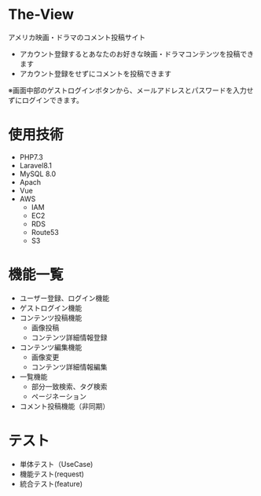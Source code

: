# The-View
 アメリカ映画・ドラマのコメント投稿サイト<br>
   - アカウント登録するとあなたのお好きな映画・ドラマコンテンツを投稿できます
   - アカウント登録をせずにコメントを投稿できます
 
 
※画面中部のゲストログインボタンから、メールアドレスとパスワードを入力せずにログインできます。

# 使用技術
- PHP7.3
- Laravel8.1
- MySQL 8.0
- Apach
- Vue
- AWS
  - IAM
  - EC2
  - RDS
  - Route53
  - S3



# 機能一覧
- ユーザー登録、ログイン機能
- ゲストログイン機能
- コンテンツ投稿機能
  - 画像投稿
  - コンテンツ詳細情報登録
- コンテンツ編集機能
  - 画像変更
  - コンテンツ詳細情報編集
- 一覧機能
  - 部分一致検索、タグ検索
  - ページネーション
- コメント投稿機能（非同期）

# テスト
- 単体テスト（UseCase)
- 機能テスト(request)
- 統合テスト(feature)

